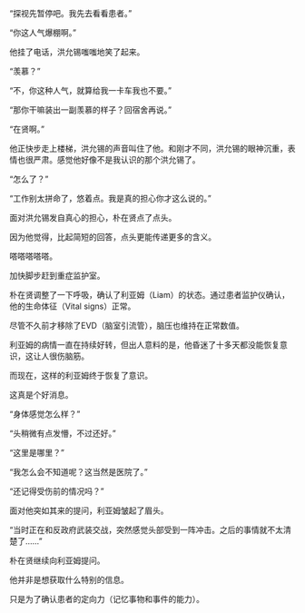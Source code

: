 “探视先暂停吧。我先去看看患者。”

“你这人气爆棚啊。”

他挂了电话，洪允锡嗤嗤地笑了起来。

“羡慕？”

“不，你这种人气，就算给我一卡车我也不要。”

“那你干嘛装出一副羡慕的样子？回宿舍再说。”

“在贤啊。”

他正快步走上楼梯，洪允锡的声音叫住了他。和刚才不同，洪允锡的眼神沉重，表情也很严肃。感觉他好像不是我认识的那个洪允锡了。

“怎么了？”

“工作别太拼命了，悠着点。我是真的担心你才这么说的。”

面对洪允锡发自真心的担心，朴在贤点了点头。

因为他觉得，比起简短的回答，点头更能传递更多的含义。

嗒嗒嗒嗒嗒。

加快脚步赶到重症监护室。

朴在贤调整了一下呼吸，确认了利亚姆（Liam）的状态。通过患者监护仪确认，他的生命体征（Vital signs）正常。

尽管不久前才移除了EVD（脑室引流管），脑压也维持在正常数值。

利亚姆的病情一直在持续好转，但出人意料的是，他昏迷了十多天都没能恢复意识，这让人很伤脑筋。

而现在，这样的利亚姆终于恢复了意识。

这真是个好消息。

“身体感觉怎么样？”

“头稍微有点发懵，不过还好。”

“这里是哪里？”

“我怎么会不知道呢？这当然是医院了。”

“还记得受伤前的情况吗？”

面对他突如其来的提问，利亚姆皱起了眉头。

“当时正在和反政府武装交战，突然感觉头部受到一阵冲击。之后的事情就不太清楚了……”

朴在贤继续向利亚姆提问。

他并非是想获取什么特别的信息。

只是为了确认患者的定向力（记忆事物和事件的能力）。